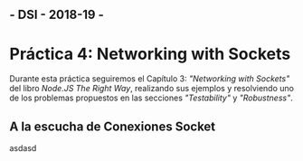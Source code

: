 ## - DSI - 2018-19 -
# Práctica 4: Networking with Sockets
Durante esta práctica seguiremos el Capítulo 3: *"Networking with Sockets"* del libro *Node.JS The Right Way*, realizando sus ejemplos y resolviendo uno de los problemas propuestos en las secciones *"Testability"* y *"Robustness"*.  

## A la escucha de Conexiones Socket
asdasd